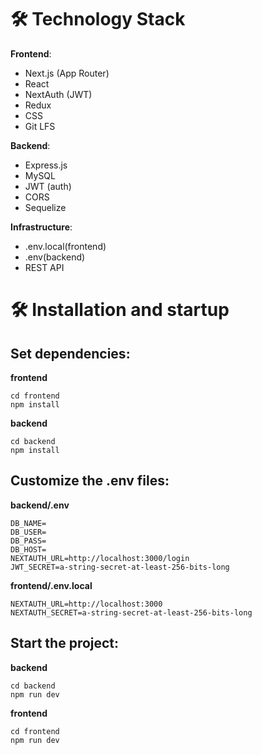 # 🛠️ Technology Stack

**Frontend**:
- Next.js (App Router)
- React
- NextAuth (JWT)
- Redux
- CSS
- Git LFS

**Backend**:
- Express.js
- MySQL
- JWT (auth)
- CORS
- Sequelize

**Infrastructure**:
- .env.local(frontend)
- .env(backend)
- REST API

# 🛠️ Installation and startup
## Set dependencies:

**frontend**
```
cd frontend
npm install
```
**backend**
```
cd backend
npm install
```

## Customize the .env files:

**backend/.env**
```
DB_NAME=
DB_USER=
DB_PASS=
DB_HOST=
NEXTAUTH_URL=http://localhost:3000/login
JWT_SECRET=a-string-secret-at-least-256-bits-long
```

**frontend/.env.local**
```
NEXTAUTH_URL=http://localhost:3000
NEXTAUTH_SECRET=a-string-secret-at-least-256-bits-long
```

## Start the project:
**backend**
```
cd backend
npm run dev
```
**frontend**
```
cd frontend
npm run dev
```
